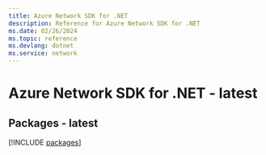 ```yaml
---
title: Azure Network SDK for .NET
description: Reference for Azure Network SDK for .NET
ms.date: 02/26/2024
ms.topic: reference
ms.devlang: dotnet
ms.service: network
---
```

# Azure Network SDK for .NET - latest
## Packages - latest
[!INCLUDE [packages](network-index.md)]